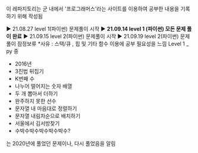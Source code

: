 이 레파지토리는 군 내에서 '프로그래머스'라는 사이트를 이용하여 공부한 내용을 기록하기 위해 작성됨

▶ 21.08.27 level 1(파이썬) 문제풀이 시작
▶ **21.09.14 level 1 (파이썬) 모든 문제 풀이 완료**
▶ 21.09.15 level 2(파이썬) 문제풀이 시작
▶ 21.09.19 level 2(파이썬) 문제풀이 잠정보류 *사유 : 스택/큐 , 힙 및 기타 함수 이용에 공부 필요성을 느낌
Level 1 _ py 중
- 2016년
- 3진법 뒤집기
- K번째 수
- 나누어 떨어지는 숫자 배열
- 두 개 뽑아서 더하기
- 완주하지 못한 선수
- 문자열 내 마음대로 정렬하기
- 문자열 내림차순으로 배치하기
- 서울에서 김서방찾기
- 수박수박수박수박수박수?

는 2020년에 풀었던 문제이나, 다시 풀었음을 알림


